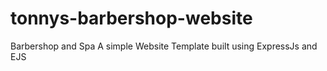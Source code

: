 # tonnys-barbershop-website
Barbershop and Spa 
A simple Website Template built using ExpressJs and EJS
